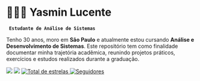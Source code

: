 # 👩🏻‍💻 Yasmin Lucente 
**` Estudante de Análise de Sistemas`**

Tenho 30 anos, moro em **São Paulo** e atualmente estou cursando **Análise e Desenvolvimento de Sistemas**.
Este repositório tem como finalidade documentar minha trajetória acadêmica, reunindo projetos práticos, exercícios e estudos realizados durante a graduação.  
<div>
<a href = "mailto:yasminfernandes95@hotmail.com"><img src=" https://custom-icon-badges.demolab.com/badge/Mail-E61B23.svg?logo=mail" target="_blank" ></a>
 <a href="https://www.linkedin.com/in/yasmin-lucente-fernandes-57038918a/" target="_blank"><img src="https://img.shields.io/badge/-LinkedIn-%230077B5?style=for-the-badge&logo=linkedin&logoColor=white" target="_blank"></a>
     <a href="https://github.com/Ylucente?tab=repositories&sort=stargazers">
        <img 
            alt="Total de estrelas" 
            title="Total de estrelas GitHub" 
            src="https://custom-icon-badges.demolab.com/github/stars/Ylucente?color=55960c&style=for-the-badge&labelColor=488207&logo=star&label=estrelas"
        />
          <a href="https://github.com/Ylucente?tab=repositories&sort=stargazers">
        <img 
            alt="Seguidores" 
            title="Me siga no GitHub" 
            src="https://custom-icon-badges.demolab.com/github/followers/Ylucente?color=236ad3&labelColor=1155ba&style=for-the-badge&logo=github&label=Seguidores&logoColor=white"
        />
    </a>
    </a> 
